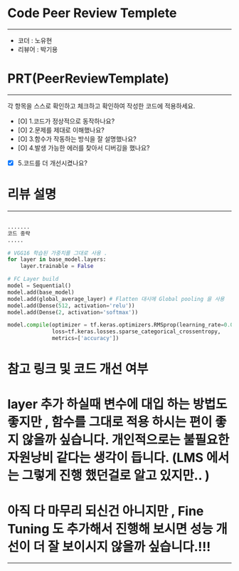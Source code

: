 # Code Peer Review Templete
---
- 코더 : 노유현
- 리뷰어 : 박기용


# PRT(PeerReviewTemplate)
---
각 항목을 스스로 확인하고 체크하고 확인하여 작성한 코드에 적용하세요.
- [O] 1.코드가 정상적으로 동작하나요?
- [O] 2.문제를 제대로 이해했나요?
- [O] 3.함수가 작동하는 방식을 잘 설명했나요?
- [O] 4.발생 가능한 에러를 찾아서 디버깅을 했나요?
- [X] 5.코드를 더 개선시켰나요?

# 리뷰 설명

---
```python

.......
코드 중략
.....

# VGG16 학습된 가중치를 그대로 사용 . 
for layer in base_model.layers:
    layer.trainable = False

# FC Layer build 
model = Sequential()
model.add(base_model)
model.add(global_average_layer) # Flatten 대시에 Global pooling 을 사용
model.add(Dense(512, activation='relu'))
model.add(Dense(2, activation='softmax'))

model.compile(optimizer = tf.keras.optimizers.RMSprop(learning_rate=0.0001),
              loss=tf.keras.losses.sparse_categorical_crossentropy,
              metrics=['accuracy'])

```


# 참고 링크 및 코드 개선 여부
# layer 추가 하실때 변수에 대입 하는 방법도 좋지만 , 함수를 그대로 적용 하시는 편이 좋지 않을까 싶습니다. 개인적으로는 불필요한 자원낭비 같다는 생각이 듭니다. (LMS 에서는 그렇게 진행 했던걸로 알고 있지만.. )
# 아직 다 마무리 되신건 아니지만 , Fine Tuning 도 추가해서 진행해 보시면 성능 개선이 더 잘 보이시지 않을까 싶습니다.!!!
---
```python
